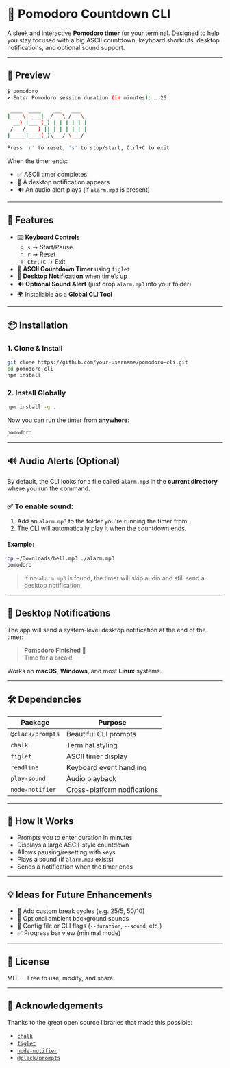 # 🍅 Pomodoro Countdown CLI

A sleek and interactive **Pomodoro timer** for your terminal. Designed to help you stay focused with a big ASCII countdown, keyboard shortcuts, desktop notifications, and optional sound support.

---

## 📸 Preview

```bash
$ pomodoro
✔ Enter Pomodoro session duration (in minutes): … 25

 ____  ____    ___   ___  
|___ \| ___|_ / _ \ / _ \ 
  __) |___ (_) | | | | | |
 / __/ ___) || |_| | |_| |
|_____|____(_)\___/ \___/ 

Press 'r' to reset, 's' to stop/start, Ctrl+C to exit
```

When the timer ends:

- ✅ ASCII timer completes
- 🔔 A desktop notification appears
- 🔊 An audio alert plays (if `alarm.mp3` is present)

---

## 🚀 Features

- ⌨️ **Keyboard Controls**
  - `s` → Start/Pause
  - `r` → Reset
  - `Ctrl+C` → Exit
- 🎨 **ASCII Countdown Timer** using `figlet`
- 🔔 **Desktop Notification** when time’s up
- 🔊 **Optional Sound Alert** (just drop `alarm.mp3` into your folder)
- 🌍 Installable as a **Global CLI Tool**

---

## 📦 Installation

### 1. Clone & Install

```bash
git clone https://github.com/your-username/pomodoro-cli.git
cd pomodoro-cli
npm install
```

### 2. Install Globally

```bash
npm install -g .
```

Now you can run the timer from **anywhere**:

```bash
pomodoro
```

---

## 🔊 Audio Alerts (Optional)

By default, the CLI looks for a file called `alarm.mp3` in the **current directory** where you run the command.

### ✅ To enable sound:

1. Add an `alarm.mp3` to the folder you're running the timer from.
2. The CLI will automatically play it when the countdown ends.

#### Example:

```bash
cp ~/Downloads/bell.mp3 ./alarm.mp3
pomodoro
```

> If no `alarm.mp3` is found, the timer will skip audio and still send a desktop notification.

---

## 🔔 Desktop Notifications

The app will send a system-level desktop notification at the end of the timer:

> **Pomodoro Finished 🍅**  
> Time for a break!

Works on **macOS**, **Windows**, and most **Linux** systems.

---

## 🛠 Dependencies

| Package          | Purpose                           |
|------------------|-----------------------------------|
| `@clack/prompts` | Beautiful CLI prompts             |
| `chalk`          | Terminal styling                  |
| `figlet`         | ASCII timer display               |
| `readline`       | Keyboard event handling           |
| `play-sound`     | Audio playback                    |
| `node-notifier`  | Cross-platform notifications      |

---

## 🧠 How It Works

- Prompts you to enter duration in minutes
- Displays a large ASCII-style countdown
- Allows pausing/resetting with keys
- Plays a sound (if `alarm.mp3` exists)
- Sends a notification when the timer ends

---

## 💡 Ideas for Future Enhancements

- 🔁 Add custom break cycles (e.g. 25/5, 50/10)
- 🧘 Optional ambient background sounds
- 📁 Config file or CLI flags (`--duration`, `--sound`, etc.)
- ✅ Progress bar view (minimal mode)

---

## 📄 License

MIT — Free to use, modify, and share.

---

## 🙌 Acknowledgements

Thanks to the great open source libraries that made this possible:

- [`chalk`](https://github.com/chalk/chalk)
- [`figlet`](https://github.com/patorjk/figlet.js)
- [`node-notifier`](https://github.com/mikaelbr/node-notifier)
- [`@clack/prompts`](https://github.com/natemoo-re/clack)

